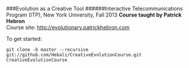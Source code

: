 ###Evolution as a Creative Tool
######Interactive Telecommunications Program (ITP), New York University, Fall 2013
<b>Course taught by Patrick Hebron</b>
<br />
Course site: http://evolutionary.patrickhebron.com

To get started:
<br />
```
git clone -b master --recursive git://github.com/Hebali/CreativeEvolutionCourse.git CreativeEvolutionCourse
```
